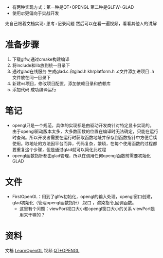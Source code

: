 * 有两种实现方式：第一种是QT+OPENGL 第二种是GLFW+GLAD
* 使用qt更偏向于实战开发

先自己跟着文档实现+思考+记录问题 然后可以在看一遍视频，看看其他人的讲解

# 准备步骤
1. 下载glfw,通过cmake构建编译
2. 将include和lib放到统一目录下
3. 通过glad在线服务 生成glad.c 和glad.h khrplatform.h  .c文件添加进项目 .h文件放在同一目录下
4. 新建vs项目，修改项目配置，添加依赖目录和依赖库
5. 添加代码 成功编译运行



# 笔记 
* opengl只是一个规范，具体的实现都是由驱动开发商针对特定显卡实现的。 由于opengl驱动版本太多，大多数函数的位置在编译时无法确定，只能在运行时查询。所以开发者需要在运行时获取函数地址并保存到函数指针中方便后续使用。取地址的方法因平台而异，代码复杂，繁琐，在每个使用函数的过程都要重复这个步骤，但是通过glad就可以简化此过程
* opengl函数指针都由glad管理，所以在调用任何opengl函数前需要初始化GLAD 

# 文件
* FirstOpenGL：用到了glfw初始化，opengl的输入处理，opengl窗口创建，glad初始化（管理opengl函数指针）,视口 ，渲染指令,回调函数。
	* 这里有个问题：viewPort视口大小和opengl窗口大小的关系 viewPort是用来干嘛的？

# 资料
文档 [LearnOpenGL](https://learnopengl-cn.github.io/01%20Getting%20started/04%20Hello%20Triangle/)
视频 [QT+OPENGL](https://www.bilibili.com/video/BV1Qf421q7Dt?spm_id_from=333.788.videopod.episodes&vd_source=643846a492e97467f7a6183131a2b1c0&p=3)
